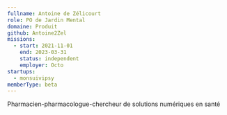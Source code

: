 ```yaml
---
fullname: Antoine de Zélicourt
role: PO de Jardin Mental
domaine: Produit
github: Antoine2Zel
missions:
  - start: 2021-11-01
    end: 2023-03-31
    status: independent
    employer: Octo
startups:
  - monsuivipsy
memberType: beta
---
```


Pharmacien-pharmacologue-chercheur de solutions numériques en santé
